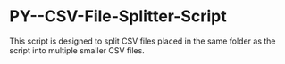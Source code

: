 # PY--CSV-File-Splitter-Script
This script is designed to split CSV files placed in the same folder as the script into multiple smaller CSV files. 

